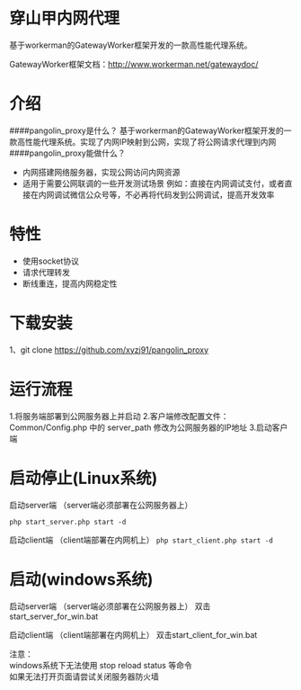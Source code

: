 穿山甲内网代理
=======
基于workerman的GatewayWorker框架开发的一款高性能代理系统。

GatewayWorker框架文档：http://www.workerman.net/gatewaydoc/

介绍
======
####pangolin_proxy是什么？
基于workerman的GatewayWorker框架开发的一款高性能代理系统。实现了内网IP映射到公网，实现了将公网请求代理到内网
####pangolin_proxy能做什么？

 * 内网搭建网络服务器，实现公网访问内网资源
 * 适用于需要公网联调的一些开发测试场景 例如：直接在内网调试支付，或者直接在内网调试微信公众号等，不必再将代码发到公网调试，提高开发效率

 特性
======
 * 使用socket协议
 * 请求代理转发
 * 断线重连，提高内网稳定性
  
下载安装
=====
1、git clone https://github.com/xyzj91/pangolin_proxy

运行流程
=====
1.将服务端部署到公网服务器上并启动
2.客户端修改配置文件：Common/Config.php 中的 server_path 修改为公网服务器的IP地址
3.启动客户端

启动停止(Linux系统)
=====
启动server端 （server端必须部署在公网服务器上）

```php start_server.php start -d ```

启动client端 （client端部署在内网机上） 
```php start_client.php start -d ```

启动(windows系统)
======
启动server端 （server端必须部署在公网服务器上）
双击start_server_for_win.bat  

启动client端 （client端部署在内网机上）
双击start_client_for_win.bat

注意：  
windows系统下无法使用 stop reload status 等命令  
如果无法打开页面请尝试关闭服务器防火墙  


